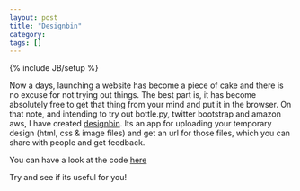 ```yaml
---
layout: post
title: "Designbin"
category: 
tags: []
---
```

{% include JB/setup %}

Now a days, launching a website has become a piece of cake and there is no excuse for
not trying out things. The best part is, it has become absolutely free to get that
thing from your mind and put it in the browser. On that note, and intending to try out
bottle.py, twitter bootstrap and amazon aws, I have created <a href="http://designb.in/">designbin</a>. Its an app for uploading your
temporary design (html, css & image files) and get an url for those files, which you
can share with people and get feedback.

You can have a look at the code <a href="https://github.com/aravindj/Designbin">here</a>

Try and see if its useful for you!
